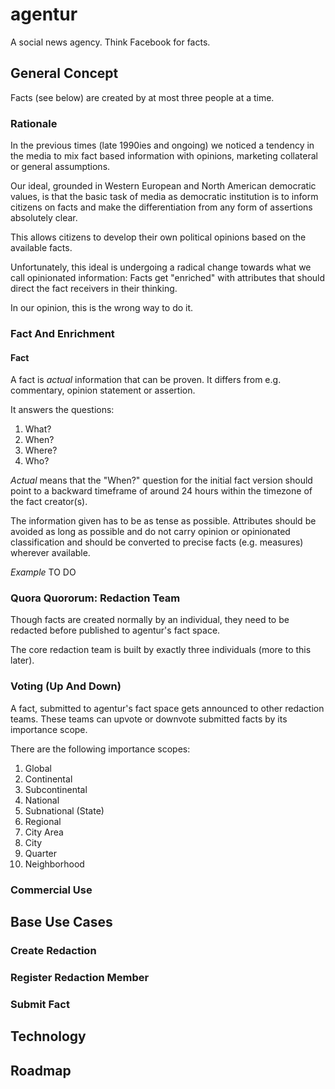 # agentur
A social news agency. Think Facebook for facts.

## General Concept
Facts (see below) are created by at most three people at a time.

### Rationale
In the previous times (late 1990ies and ongoing) we noticed a tendency in the media to mix fact based information with opinions, marketing collateral or general assumptions.

Our ideal, grounded in Western European and North American democratic values, is that the basic task of media as democratic institution is to inform citizens on facts and make the differentiation from any form of assertions absolutely clear. 

This allows citizens to develop their own political opinions based on the available facts.

Unfortunately, this ideal is undergoing a radical change towards what we call opinionated information: Facts get "enriched" with attributes that should direct the fact receivers in their thinking.

In our opinion, this is the wrong way to do it.

### Fact And Enrichment

#### Fact
A fact is *actual* information that can be proven. 
It differs from e.g. commentary, opinion statement or assertion.

It answers the questions:

  1. What?
  1. When?
  1. Where?
  1. Who? 

*Actual* means that the "When?" question for the initial fact version should point to a backward timeframe of around 24 hours within the timezone of the fact creator(s).

The information given has to be as tense as possible. Attributes should be avoided as long as possible and do not carry opinion or opinionated classification and should be converted to precise facts (e.g. measures) wherever available.

*Example*
TO DO


### Quora Quororum: Redaction Team
Though facts are created normally by an individual, they need to be redacted before published to agentur's fact space.

The core redaction team is built by exactly three individuals (more to this later).

### Voting (Up And Down)
A fact, submitted to agentur's fact space gets announced to other redaction teams. These teams can upvote or downvote submitted facts by its importance scope.

There are the following importance scopes:

   1. Global
   1. Continental
   1. Subcontinental
   1. National
   1. Subnational (State)
   1. Regional
   1. City Area
   1. City
   1. Quarter
   1. Neighborhood
   
    



### Commercial Use



## Base Use Cases

### Create Redaction

### Register Redaction Member

### Submit Fact


## Technology


## Roadmap

